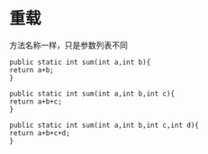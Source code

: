 # 重载
方法名称一样，只是参数列表不同
```
public static int sum(int a,int b){
return a+b;
}
```
```
public static int sum(int a,int b,int c){
return a+b+c;
}
```
```
public static int sum(int a,int b,int c,int d){
return a+b+c+d;
}
```
